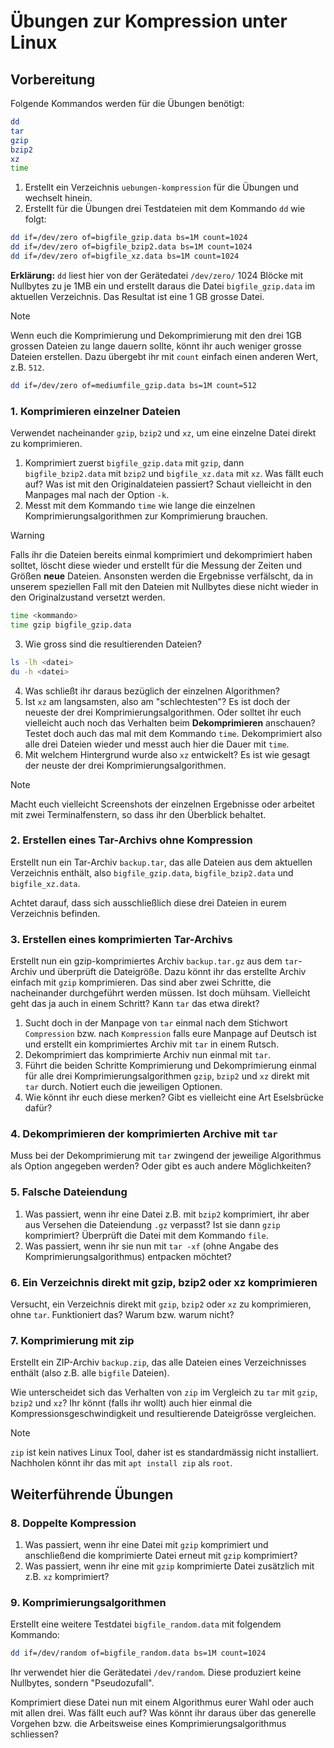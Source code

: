 # Übungen zur Kompression unter Linux

## Vorbereitung

Folgende Kommandos werden für die Übungen benötigt:
```bash
dd
tar
gzip
bzip2
xz
time
```
1. Erstellt ein Verzeichnis `uebungen-kompression` für die Übungen und wechselt hinein.
2. Erstellt für die Übungen drei Testdateien mit dem Kommando `dd` wie folgt:
```bash
dd if=/dev/zero of=bigfile_gzip.data bs=1M count=1024
dd if=/dev/zero of=bigfile_bzip2.data bs=1M count=1024
dd if=/dev/zero of=bigfile_xz.data bs=1M count=1024
```
**Erklärung:** `dd` liest hier von der Gerätedatei `/dev/zero/` 1024 Blöcke mit Nullbytes zu je 1MB ein und erstellt daraus die Datei `bigfile_gzip.data` im aktuellen Verzeichnis. Das Resultat ist eine 1 GB grosse Datei.

>[!NOTE]
> Wenn euch die Komprimierung und Dekomprimierung mit den drei 1GB grossen Dateien zu lange dauern sollte, könnt ihr auch weniger grosse Dateien erstellen. Dazu übergebt ihr mit `count` einfach einen anderen Wert, z.B. `512`.
```bash
dd if=/dev/zero of=mediumfile_gzip.data bs=1M count=512
```
### 1. Komprimieren einzelner Dateien
Verwendet nacheinander `gzip`, `bzip2` und `xz`, um eine einzelne Datei direkt zu komprimieren. 

1. Komprimiert zuerst `bigfile_gzip.data` mit `gzip`, dann `bigfile_bzip2.data` mit `bzip2` und `bigfile_xz.data` mit `xz`. Was fällt euch auf? Was ist mit den Originaldateien passiert? Schaut vielleicht in den Manpages mal nach der Option `-k`.
2. Messt mit dem Kommando `time` wie lange die einzelnen Komprimierungsalgorithmen zur Komprimierung brauchen. 

>[!WARNING]
> Falls ihr die Dateien bereits einmal komprimiert und dekomprimiert haben solltet, löscht diese wieder und erstellt für die Messung der Zeiten und Größen **neue** Dateien. Ansonsten werden die Ergebnisse verfälscht, da in unserem speziellen Fall mit den Dateien mit Nullbytes diese nicht wieder in den Originalzustand versetzt werden.
```bash
time <kommando>
time gzip bigfile_gzip.data
```
3. Wie gross sind die resultierenden Dateien? 
```bash
ls -lh <datei>
du -h <datei>
```
4. Was schließt ihr daraus bezüglich der einzelnen Algorithmen?
5. Ist `xz` am langsamsten, also am "schlechtesten"? Es ist doch der neueste der drei Komprimierungsalgorithmen. Oder solltet ihr euch vielleicht auch noch das Verhalten beim **Dekomprimieren** anschauen? Testet doch auch das mal mit dem Kommando `time`. Dekomprimiert also alle drei Dateien wieder und messt auch hier die Dauer mit `time`.
6. Mit welchem Hintergrund wurde also `xz` entwickelt? Es ist wie gesagt der neuste der drei Komprimierungsalgorithmen.

>[!NOTE]
> Macht euch vielleicht Screenshots der einzelnen Ergebnisse oder arbeitet mit zwei Terminalfenstern, so dass ihr den Überblick behaltet.

### 2. Erstellen eines Tar-Archivs ohne Kompression
Erstellt nun ein Tar-Archiv `backup.tar`, das alle Dateien aus dem aktuellen Verzeichnis enthält, also `bigfile_gzip.data`, `bigfile_bzip2.data` und `bigfile_xz.data`.

Achtet darauf, dass sich ausschließlich diese drei Dateien in eurem Verzeichnis befinden.

### 3. Erstellen eines komprimierten Tar-Archivs
Erstellt nun ein gzip-komprimiertes Archiv `backup.tar.gz` aus dem `tar`-Archiv und überprüft die Dateigröße. Dazu könnt ihr das erstellte Archiv einfach mit `gzip` komprimieren. Das sind aber zwei Schritte, die nacheinander durchgeführt werden müssen. Ist doch mühsam. Vielleicht geht das ja auch in einem Schritt? Kann `tar` das etwa direkt? 

1. Sucht doch in der Manpage von `tar` einmal nach dem Stichwort `Compression` bzw. nach `Kompression` falls eure Manpage auf Deutsch ist und erstellt ein komprimiertes Archiv mit `tar` in einem Rutsch.
2. Dekomprimiert das komprimierte Archiv nun einmal mit `tar`.
3. Führt die beiden Schritte Komprimierung und Dekomprimierung einmal für alle drei Komprimierungsalgorithmen `gzip`, `bzip2` und `xz` direkt mit `tar` durch. Notiert euch die jeweiligen Optionen. 
4. Wie könnt ihr euch diese merken? Gibt es vielleicht eine Art Eselsbrücke dafür?

### 4. Dekomprimieren der komprimierten Archive mit `tar`
Muss bei der Dekomprimierung mit `tar` zwingend der jeweilige Algorithmus als Option angegeben werden? Oder gibt es auch andere Möglichkeiten?

### 5. Falsche Dateiendung
1. Was passiert, wenn ihr eine Datei z.B. mit `bzip2` komprimiert, ihr aber aus Versehen die Dateiendung `.gz` verpasst? Ist sie dann `gzip` komprimiert? Überprüft die Datei mit dem Kommando `file`. 
2. Was passiert, wenn ihr sie nun mit `tar -xf` (ohne Angabe des Komprimierungsalgorithmus) entpacken möchtet?

### 6. Ein Verzeichnis direkt mit gzip, bzip2 oder xz komprimieren
Versucht, ein Verzeichnis direkt mit `gzip`, `bzip2` oder `xz` zu komprimieren, ohne `tar`. Funktioniert das? Warum bzw. warum nicht?

### 7. Komprimierung mit zip
Erstellt ein ZIP-Archiv `backup.zip`, das alle Dateien eines Verzeichnisses enthält (also z.B. alle `bigfile` Dateien). 

Wie unterscheidet sich das Verhalten von `zip` im Vergleich zu `tar` mit `gzip`, `bzip2` und `xz`? Ihr könnt (falls ihr wollt) auch hier einmal die Kompressionsgeschwindigkeit und resultierende Dateigrösse vergleichen.

> [!NOTE]
> `zip` ist kein natives Linux Tool, daher ist es standardmässig nicht installiert. Nachholen könnt ihr das mit `apt install zip` als `root`.

## Weiterführende Übungen

### 8. Doppelte Kompression
1. Was passiert, wenn ihr eine Datei mit `gzip` komprimiert und anschließend die komprimierte Datei erneut mit `gzip` komprimiert?
2. Was passiert, wenn ihr eine mit `gzip` komprimierte Datei zusätzlich mit z.B. `xz` komprimiert?

### 9. Komprimierungsalgorithmen 
Erstellt eine weitere Testdatei `bigfile_random.data` mit folgendem Kommando:
```bash
dd if=/dev/random of=bigfile_random.data bs=1M count=1024
```
Ihr verwendet hier die Gerätedatei `/dev/random`. Diese produziert keine Nullbytes, sondern "Pseudozufall".

Komprimiert diese Datei nun mit einem Algorithmus eurer Wahl oder auch mit allen drei. Was fällt euch auf? Was könnt ihr daraus über das generelle Vorgehen bzw. die Arbeitsweise eines Komprimierungsalgorithmus schliessen?
